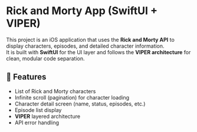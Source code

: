 # Rick and Morty App (SwiftUI + VIPER)

This project is an iOS application that uses the **Rick and Morty API** to display characters, episodes, and detailed character information.  
It is built with **SwiftUI** for the UI layer and follows the **VIPER architecture** for clean, modular code separation.

## 🎯 Features
- List of Rick and Morty characters
- Infinite scroll (pagination) for character loading
- Character detail screen (name, status, episodes, etc.)
- Episode list display
- **VIPER** layered architecture
- API error handling
